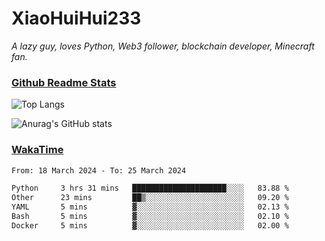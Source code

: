 # XiaoHuiHui233

*A lazy guy, loves Python, Web3 follower, blockchain developer, Minecraft fan.*

### [Github Readme Stats](https://github.com/anuraghazra/github-readme-stats)

![Top Langs](https://github-readme-stats.vercel.app/api/top-langs/?username=XiaoHuiHui233&layout=compact&theme=github_dark)

![Anurag's GitHub stats](https://github-readme-stats.vercel.app/api?username=XiaoHuiHui233&show_icons=true&theme=github_dark)

### [WakaTime](https://wakatime.com)

<!--START_SECTION:waka-->

```txt
From: 18 March 2024 - To: 25 March 2024

Python     3 hrs 31 mins   █████████████████████░░░░   83.88 %
Other      23 mins         ██▒░░░░░░░░░░░░░░░░░░░░░░   09.20 %
YAML       5 mins          ▓░░░░░░░░░░░░░░░░░░░░░░░░   02.13 %
Bash       5 mins          ▓░░░░░░░░░░░░░░░░░░░░░░░░   02.10 %
Docker     5 mins          ▓░░░░░░░░░░░░░░░░░░░░░░░░   02.00 %
```

<!--END_SECTION:waka-->
